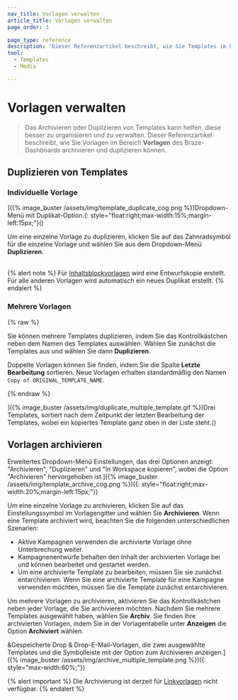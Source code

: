 ```yaml
---
nav_title: Vorlagen verwalten
article_title: Vorlagen verwalten
page_order: 3

page_type: reference
description: "Dieser Referenzartikel beschreibt, wie Sie Templates im Bereich \"Templates und Medien\" des Braze-Dashboards duplizieren und archivieren können."
tool:
  - Templates
  - Media

---
```


# Vorlagen verwalten

> Das Archivieren oder Duplizieren von Templates kann helfen, diese besser zu organisieren und zu verwalten. Dieser Referenzartikel beschreibt, wie Sie Vorlagen im Bereich **Vorlagen** des Braze-Dashboards archivieren und duplizieren können.

## Duplizieren von Templates

### Individuelle Vorlage

]({% image_buster /assets/img/template_duplicate_cog.png %})Dropdown-Menü mit Duplikat-Option.{: style="float:right;max-width:15%;margin-left:15px;"}()

Um eine einzelne Vorlage zu duplizieren, klicken Sie auf das Zahnradsymbol <i class="fas fa-cog"></i> für die einzelne Vorlage und wählen Sie aus dem Dropdown-Menü **Duplizieren**.
<br><br>

{% alert note %}
Für [Inhaltsblockvorlagen]({{site.baseurl}}/user_guide/engagement_tools/templates_and_media/content_blocks/) wird eine Entwurfskopie erstellt. Für alle anderen Vorlagen wird automatisch ein neues Duplikat erstellt.
{% endalert %}

### Mehrere Vorlagen

{% raw %}

Sie können mehrere Templates duplizieren, indem Sie das Kontrollkästchen neben dem Namen des Templates auswählen. Wählen Sie zunächst die Templates aus und wählen Sie dann **Duplizieren**.

Doppelte Vorlagen können Sie finden, indem Sie die Spalte **Letzte Bearbeitung** sortieren. Neue Vorlagen erhalten standardmäßig den Namen `Copy of ORIGINAL_TEMPLATE_NAME`.

{% endraw %}

]({% image_buster /assets/img/duplicate_multiple_template.gif %})Drei Templates, sortiert nach dem Zeitpunkt der letzten Bearbeitung der Templates, wobei ein kopiertes Template ganz oben in der Liste steht.()

## Vorlagen archivieren

Erweitertes Dropdown-Menü Einstellungen, das drei Optionen anzeigt: "Archivieren", "Duplizieren" und "In Workspace kopieren", wobei die Option "Archivieren" hervorgehoben ist.]({% image_buster /assets/img/template_archive_cog.png %})({: style="float:right;max-width:20%;margin-left:15px;"})

Um eine einzelne Vorlage zu archivieren, klicken Sie auf das Einstellungssymbol im Vorlagengitter und wählen Sie **Archivieren**. Wenn eine Template archiviert wird, beachten Sie die folgenden unterschiedlichen Szenarien:

- Aktive Kampagnen verwenden die archivierte Vorlage ohne Unterbrechung weiter.
- Kampagnenentwürfe behalten den Inhalt der archivierten Vorlage bei und können bearbeitet und gestartet werden.
- Um eine archivierte Template zu bearbeiten, müssen Sie sie zunächst entarchivieren. Wenn Sie eine archivierte Template für eine Kampagne verwenden möchten, müssen Sie die Template zunächst entarchivieren.

Um mehrere Vorlagen zu archivieren, aktivieren Sie das Kontrollkästchen neben jeder Vorlage, die Sie archivieren möchten. Nachdem Sie mehrere Templates ausgewählt haben, wählen Sie **Archiv**. Sie finden Ihre archivierten Vorlagen, indem Sie in der Vorlagentabelle unter **Anzeigen** die Option **Archiviert** wählen.

&Gespeicherte Drop & Drop-E-Mail-Vorlagen, die zwei ausgewählte Templates und die Symbolleiste mit der Option zum Archivieren anzeigen.]({% image_buster /assets/img/archive_multiple_template.png %})({: style="max-width:60%;"})

{% alert important %}
Die Archivierung ist derzeit für [Linkvorlagen]({{site.baseurl}}/user_guide/message_building_by_channel/email/link_templates/#link-templates) nicht verfügbar.
{% endalert %}

